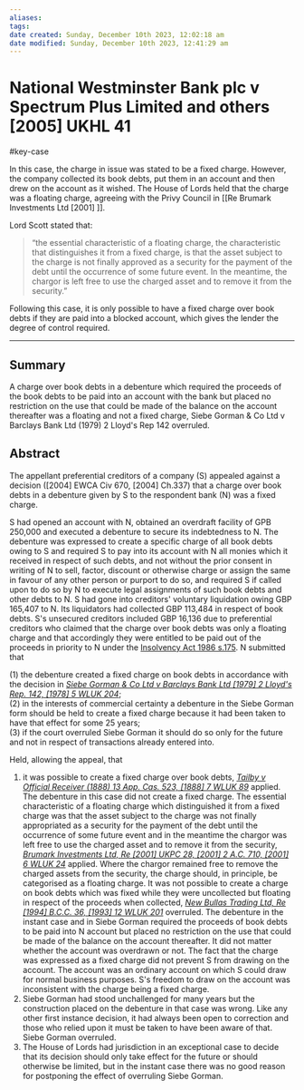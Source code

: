```yaml
---
aliases: 
tags: 
date created: Sunday, December 10th 2023, 12:02:18 am
date modified: Sunday, December 10th 2023, 12:41:29 am
---
```


# National Westminster Bank plc v Spectrum Plus Limited and others [2005] UKHL 41

#key-case

In this case, the charge in issue was stated to be a fixed charge. However, the company collected its book debts, put them in an account and then drew on the account as it wished. The House of Lords held that the charge was a floating charge, agreeing with the Privy Council in [[Re Brumark Investments Ltd [2001] ]].

Lord Scott stated that:

> “the essential characteristic of a floating charge, the characteristic that distinguishes it from a fixed charge, is that the asset subject to the charge is not finally approved as a security for the payment of the debt until the occurrence of some future event. In the meantime, the chargor is left free to use the charged asset and to remove it from the security.”

Following this case, it is only possible to have a fixed charge over book debts if they are paid into a blocked account, which gives the lender the degree of control required.

---

## Summary

A charge over book debts in a debenture which required the proceeds of the book debts to be paid into an account with the bank but placed no restriction on the use that could be made of the balance on the account thereafter was a floating and not a fixed charge, Siebe Gorman & Co Ltd v Barclays Bank Ltd (1979) 2 Lloyd's Rep 142 overruled.

## Abstract

The appellant preferential creditors of a company (S) appealed against a decision ([2004] EWCA Civ 670, [2004] Ch.337) that a charge over book debts in a debenture given by S to the respondent bank (N) was a fixed charge.

S had opened an account with N, obtained an overdraft facility of GPB 250,000 and executed a debenture to secure its indebtedness to N. The debenture was expressed to create a specific charge of all book debts owing to S and required S to pay into its account with N all monies which it received in respect of such debts, and not without the prior consent in writing of N to sell, factor, discount or otherwise charge or assign the same in favour of any other person or purport to do so, and required S if called upon to do so by N to execute legal assignments of such book debts and other debts to N. S had gone into creditors' voluntary liquidation owing GBP 165,407 to N. Its liquidators had collected GBP 113,484 in respect of book debts. S's unsecured creditors included GBP 16,136 due to preferential creditors who claimed that the charge over book debts was only a floating charge and that accordingly they were entitled to be paid out of the proceeds in priority to N under the [Insolvency Act 1986 s.175](https://uk.westlaw.com/Document/ID6EE3860E44A11DA8D70A0E70A78ED65/View/FullText.html?originationContext=document&transitionType=DocumentItem&ppcid=8b495be13a7a4bc593bb8079eafdfb9c&contextData=(sc.Default)). N submitted that

(1) the debenture created a fixed charge on book debts in accordance with the decision in _[Siebe Gorman & Co Ltd v Barclays Bank Ltd [1979] 2 Lloyd's Rep. 142, [1978] 5 WLUK 204](https://uk.westlaw.com/Document/IA846FBE1E42811DA8FC2A0F0355337E9/View/FullText.html?originationContext=document&transitionType=DocumentItem&ppcid=8b495be13a7a4bc593bb8079eafdfb9c&contextData=(sc.Default))_;  
(2) in the interests of commercial certainty a debenture in the Siebe Gorman form should be held to create a fixed charge because it had been taken to have that effect for some 25 years;  
(3) if the court overruled Siebe Gorman it should do so only for the future and not in respect of transactions already entered into.

Held, allowing the appeal, that

1. it was possible to create a fixed charge over book debts, _[Tailby v Official Receiver (1888) 13 App. Cas. 523, [1888] 7 WLUK 89](https://uk.westlaw.com/Document/IC7966D00E42811DA8FC2A0F0355337E9/View/FullText.html?originationContext=document&transitionType=DocumentItem&ppcid=8b495be13a7a4bc593bb8079eafdfb9c&contextData=(sc.Default))_ applied. The debenture in this case did not create a fixed charge. The essential characteristic of a floating charge which distinguished it from a fixed charge was that the asset subject to the charge was not finally appropriated as a security for the payment of the debt until the occurrence of some future event and in the meantime the chargor was left free to use the charged asset and to remove it from the security, _[Brumark Investments Ltd, Re [2001] UKPC 28, [2001] 2 A.C. 710, [2001] 6 WLUK 24](https://uk.westlaw.com/Document/I7CB539C0E42711DA8FC2A0F0355337E9/View/FullText.html?originationContext=document&transitionType=DocumentItem&ppcid=8b495be13a7a4bc593bb8079eafdfb9c&contextData=(sc.Default))_ applied. Where the chargor remained free to remove the charged assets from the security, the charge should, in principle, be categorised as a floating charge. It was not possible to create a charge on book debts which was fixed while they were uncollected but floating in respect of the proceeds when collected, _[New Bullas Trading Ltd, Re [1994] B.C.C. 36, [1993] 12 WLUK 201](https://uk.westlaw.com/Document/I7AAA50C0E43611DA8FC2A0F0355337E9/View/FullText.html?originationContext=document&transitionType=DocumentItem&ppcid=8b495be13a7a4bc593bb8079eafdfb9c&contextData=(sc.Default))_ overruled. The debenture in the instant case and in Siebe Gorman required the proceeds of book debts to be paid into N account but placed no restriction on the use that could be made of the balance on the account thereafter. It did not matter whether the account was overdrawn or not. The fact that the charge was expressed as a fixed charge did not prevent S from drawing on the account. The account was an ordinary account on which S could draw for normal business purposes. S's freedom to draw on the account was inconsistent with the charge being a fixed charge.
2. Siebe Gorman had stood unchallenged for many years but the construction placed on the debenture in that case was wrong. Like any other first instance decision, it had always been open to correction and those who relied upon it must be taken to have been aware of that. Siebe Gorman overruled.
3. The House of Lords had jurisdiction in an exceptional case to decide that its decision should only take effect for the future or should otherwise be limited, but in the instant case there was no good reason for postponing the effect of overruling Siebe Gorman.

